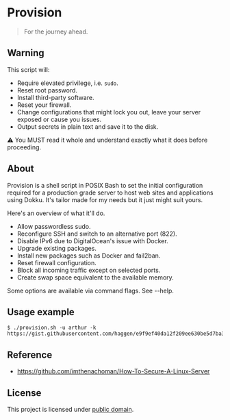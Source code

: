 # Provision

> For the journey ahead.

## Warning

This script will:

- Require elevated privilege, i.e. `sudo`.
- Reset root password.
- Install third-party software.
- Reset your firewall.
- Change configurations that might lock you out, leave your server exposed or cause you issues.
- Output secrets in plain text and save it to the disk.

⚠️ You MUST read it whole and understand exactly what it does before proceeding.

## About

Provision is a shell script in POSIX Bash to set the initial configuration required for a production grade server to host web sites and applications using Dokku. It's tailor made for my needs but it just might suit yours.

Here's an overview of what it'll do.

- Allow passwordless sudo.
- Reconfigure SSH and switch to an alternative port (822).
- Disable IPv6 due to DigitalOcean's issue with Docker.
- Upgrade existing packages.
- Install new packages such as Docker and fail2ban.
- Reset firewall configuration.
- Block all incoming traffic except on selected ports.
- Create swap space equivalent to the available memory.

Some options are available via command flags. See --help.

## Usage example

```
$ ./provision.sh -u arthur -k https://gist.githubusercontent.com/haggen/e9f9ef40da12f209ee630be5d7ba3805/raw/06adcfb30c6b434adafbc698b78d9d1a083144c2/id_rsa.pub 
```

## Reference

- https://github.com/imthenachoman/How-To-Secure-A-Linux-Server

## License

This project is licensed under [public domain](LICENSE).
